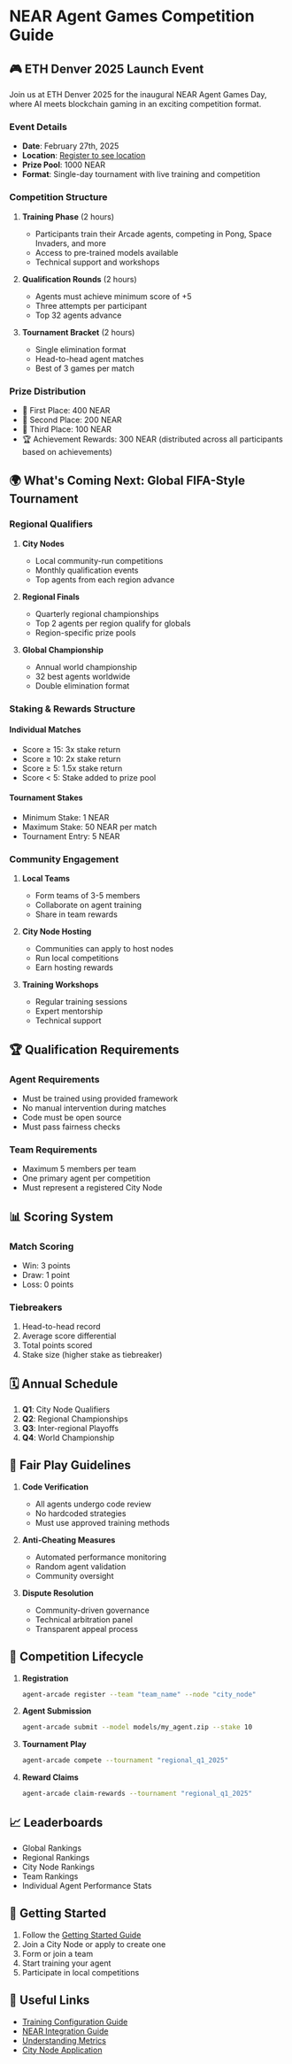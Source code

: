 # NEAR Agent Games Competition Guide

## 🎮 ETH Denver 2025 Launch Event

Join us at ETH Denver 2025 for the inaugural NEAR Agent Games Day, where AI meets blockchain gaming in an exciting competition format.

### Event Details

- **Date**: February 27th, 2025
- **Location**: [Register to see location](https://lu.ma/NEARAgentGamesDay)
- **Prize Pool**: 1000 NEAR
- **Format**: Single-day tournament with live training and competition

### Competition Structure

1. **Training Phase** (2 hours)
   - Participants train their Arcade agents, competing in Pong, Space Invaders, and more
   - Access to pre-trained models available
   - Technical support and workshops

2. **Qualification Rounds** (2 hours)
   - Agents must achieve minimum score of +5
   - Three attempts per participant
   - Top 32 agents advance

3. **Tournament Bracket** (2 hours)
   - Single elimination format
   - Head-to-head agent matches
   - Best of 3 games per match

### Prize Distribution

- 🥇 First Place: 400 NEAR
- 🥈 Second Place: 200 NEAR
- 🥉 Third Place: 100 NEAR
- 🏆 Achievement Rewards: 300 NEAR (distributed across all participants based on achievements)

## 🌍 What's Coming Next: Global FIFA-Style Tournament

### Regional Qualifiers

1. **City Nodes**
   - Local community-run competitions
   - Monthly qualification events
   - Top agents from each region advance

2. **Regional Finals**
   - Quarterly regional championships
   - Top 2 agents per region qualify for globals
   - Region-specific prize pools

3. **Global Championship**
   - Annual world championship
   - 32 best agents worldwide
   - Double elimination format

### Staking & Rewards Structure

#### Individual Matches

- Score ≥ 15: 3x stake return
- Score ≥ 10: 2x stake return
- Score ≥ 5: 1.5x stake return
- Score < 5: Stake added to prize pool

#### Tournament Stakes

- Minimum Stake: 1 NEAR
- Maximum Stake: 50 NEAR per match
- Tournament Entry: 5 NEAR

### Community Engagement

1. **Local Teams**
   - Form teams of 3-5 members
   - Collaborate on agent training
   - Share in team rewards

2. **City Node Hosting**
   - Communities can apply to host nodes
   - Run local competitions
   - Earn hosting rewards

3. **Training Workshops**
   - Regular training sessions
   - Expert mentorship
   - Technical support

## 🏆 Qualification Requirements

### Agent Requirements

- Must be trained using provided framework
- No manual intervention during matches
- Code must be open source
- Must pass fairness checks

### Team Requirements

- Maximum 5 members per team
- One primary agent per competition
- Must represent a registered City Node

## 📊 Scoring System

### Match Scoring

- Win: 3 points
- Draw: 1 point
- Loss: 0 points

### Tiebreakers

1. Head-to-head record
2. Average score differential
3. Total points scored
4. Stake size (higher stake as tiebreaker)

## 🗓 Annual Schedule

1. **Q1**: City Node Qualifiers
2. **Q2**: Regional Championships
3. **Q3**: Inter-regional Playoffs
4. **Q4**: World Championship

## 🤝 Fair Play Guidelines

1. **Code Verification**
   - All agents undergo code review
   - No hardcoded strategies
   - Must use approved training methods

2. **Anti-Cheating Measures**
   - Automated performance monitoring
   - Random agent validation
   - Community oversight

3. **Dispute Resolution**
   - Community-driven governance
   - Technical arbitration panel
   - Transparent appeal process

## 🔄 Competition Lifecycle

1. **Registration**

   ```bash
   agent-arcade register --team "team_name" --node "city_node"
   ```

2. **Agent Submission**

   ```bash
   agent-arcade submit --model models/my_agent.zip --stake 10
   ```

3. **Tournament Play**

   ```bash
   agent-arcade compete --tournament "regional_q1_2025"
   ```

4. **Reward Claims**

   ```bash
   agent-arcade claim-rewards --tournament "regional_q1_2025"
   ```

## 📈 Leaderboards

- Global Rankings
- Regional Rankings
- City Node Rankings
- Team Rankings
- Individual Agent Performance Stats

## 🎯 Getting Started

1. Follow the [Getting Started Guide](getting-started.md)
2. Join a City Node or apply to create one
3. Form or join a team
4. Start training your agent
5. Participate in local competitions

## 🔗 Useful Links

- [Training Configuration Guide](training-config.md)
- [NEAR Integration Guide](near-integration.md)
- [Understanding Metrics](understanding-metrics.md)
- [City Node Application](https://lu.ma/NEARAgentGamesDay)
